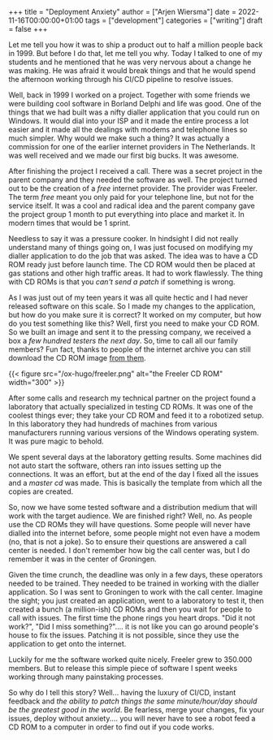 +++
title = "Deployment Anxiety"
author = ["Arjen Wiersma"]
date = 2022-11-16T00:00:00+01:00
tags = ["development"]
categories = ["writing"]
draft = false
+++

Let me tell you how it was to ship a product out to half a million people back in 1999. But before I do that, let me tell you why. Today I talked to one of my students and he mentioned that he was very nervous about a change he was making. He was afraid it would break things and that he would spend the afternoon working through his CI/CD pipeline to resolve issues.

Well, back in 1999 I worked on a project. Together with some friends we were building cool software in Borland Delphi and life was good. One of the things that we had built was a nifty dialler application that you could run on Windows. It would dial into your ISP and it made the entire process a lot easier and it made all the dealings with modems and telephone lines so much simpler. Why would we make such a thing? It was actually a commission for one of the earlier internet providers in The Netherlands. It was well received and  we made our first big bucks. It was awesome.

After finishing the project I received a call. There was a secret project in the parent company and they needed the software as well. The project turned out to be the creation of a _free_ internet provider.  The provider was Freeler. The term _free_ meant you only paid for your telephone line, but not for the service itself. It was a cool and radical idea and the parent company gave the project group 1 month to put everything into place and market it. In modern times that would be 1 sprint.

Needless to say it was a pressure cooker. In hindsight I did not really understand many of things going on, I was just focused on modifying my dialler application to do the job that was asked.  The idea was to have a CD ROM ready just before launch time. The CD ROM would then be placed at gas stations and other high traffic areas.  It had to work flawlessly. The thing with CD ROMs is that you _can't send a patch_ if something is wrong.

As I was just out of my teen years it was all quite hectic and I had never released software on this scale. So I made my changes to the application, but how do you make sure it is correct? It worked on my computer, but how do you test something like this? Well, first you need to make your CD ROM. So we built an image and sent it to the pressing company, we received a box a _few hundred testers the next day_. So, time to call all our family members? Fun fact, thanks to  people of the internet archive you can still download the CD ROM image [from them](https://archive.org/details/FREELER).

{{< figure src="/ox-hugo/freeler.png" alt="the Freeler CD ROM" width="300" >}}

After some calls and research my technical partner on the project found a laboratory that actually specialized in testing CD ROMs. It was one of the coolest things ever; they take your CD ROM and feed it to a robotized setup. In this laboratory they had hundreds of machines from various manufacturers running various versions of the Windows operating system. It was pure magic to behold.

We spent several days at the laboratory getting results. Some machines did not auto start the software, others ran into issues setting up the connections. It was an effort, but at the end of the day I fixed all the issues and a _master cd_ was made. This is basically the template from which all the copies are created.

So, now we have some tested software and a distribution medium that will work with the target audience. We are finished right? Well, no. As people use the CD ROMs they will have questions. Some people will never have dialled into the internet before, some people might not even have a modem (no, that is not a joke). So to ensure their questions are answered a call center is needed. I don't remember how big the call center was, but I do remember it was in the center of Groningen.

Given the time crunch, the deadline was only in a few days, these operators needed to be trained. They needed to be trained in working with the dialler application. So I was sent to Groningen to work with the call center. Imagine the sight; you just created an application, went to a laboratory to test it, then created a bunch (a million-ish) CD ROMs and then you wait for people to call with issues. The first time the phone rings you heart drops. "Did it not work?", "Did I miss something?".... it is not like you can go around people's house to fix the issues. Patching it is not possible, since they use the application to get onto the internet.

Luckily for me the software worked quite nicely. Freeler grew to 350.000 members. But to release this simple piece of software I spent weeks working through many painstaking processes.

So why do I tell this story? Well... having the luxury of CI/CD, instant feedback and _the ability to patch things the same minute/hour/day should be the greatest good in the world_. Be fearless, merge your changes, fix your issues, deploy without anxiety.... you will never have to see a robot feed a CD ROM to a computer in order to find out if you code works.

